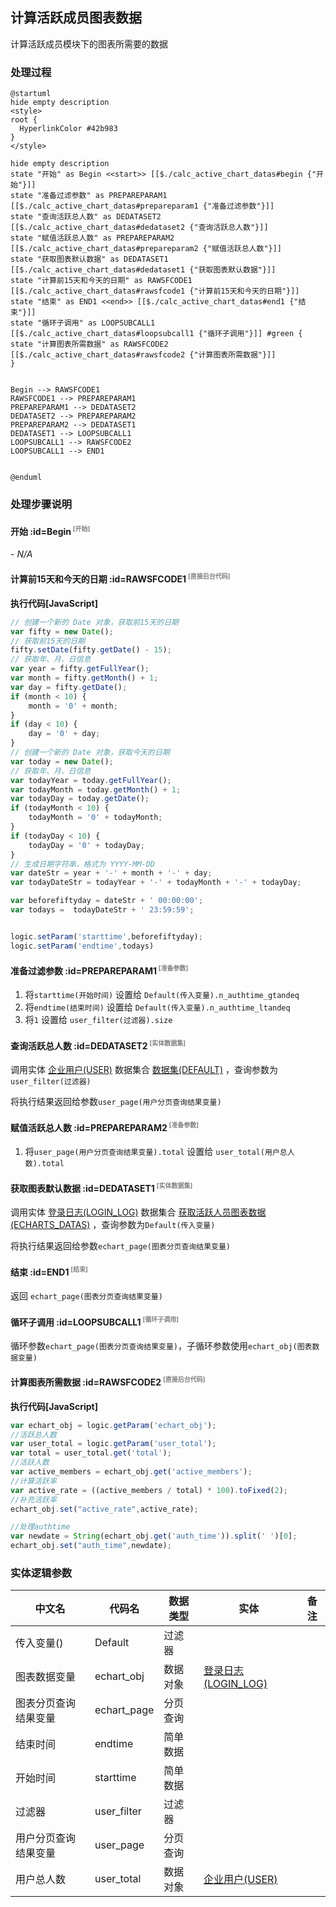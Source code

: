 ## 计算活跃成员图表数据 <!-- {docsify-ignore-all} -->

   计算活跃成员模块下的图表所需要的数据

### 处理过程

```plantuml
@startuml
hide empty description
<style>
root {
  HyperlinkColor #42b983
}
</style>

hide empty description
state "开始" as Begin <<start>> [[$./calc_active_chart_datas#begin {"开始"}]]
state "准备过滤参数" as PREPAREPARAM1  [[$./calc_active_chart_datas#prepareparam1 {"准备过滤参数"}]]
state "查询活跃总人数" as DEDATASET2  [[$./calc_active_chart_datas#dedataset2 {"查询活跃总人数"}]]
state "赋值活跃总人数" as PREPAREPARAM2  [[$./calc_active_chart_datas#prepareparam2 {"赋值活跃总人数"}]]
state "获取图表默认数据" as DEDATASET1  [[$./calc_active_chart_datas#dedataset1 {"获取图表默认数据"}]]
state "计算前15天和今天的日期" as RAWSFCODE1  [[$./calc_active_chart_datas#rawsfcode1 {"计算前15天和今天的日期"}]]
state "结束" as END1 <<end>> [[$./calc_active_chart_datas#end1 {"结束"}]]
state "循环子调用" as LOOPSUBCALL1  [[$./calc_active_chart_datas#loopsubcall1 {"循环子调用"}]] #green {
state "计算图表所需数据" as RAWSFCODE2  [[$./calc_active_chart_datas#rawsfcode2 {"计算图表所需数据"}]]
}


Begin --> RAWSFCODE1
RAWSFCODE1 --> PREPAREPARAM1
PREPAREPARAM1 --> DEDATASET2
DEDATASET2 --> PREPAREPARAM2
PREPAREPARAM2 --> DEDATASET1
DEDATASET1 --> LOOPSUBCALL1
LOOPSUBCALL1 --> RAWSFCODE2
LOOPSUBCALL1 --> END1


@enduml
```


### 处理步骤说明

#### 开始 :id=Begin<sup class="footnote-symbol"> <font color=gray size=1>[开始]</font></sup>



*- N/A*
#### 计算前15天和今天的日期 :id=RAWSFCODE1<sup class="footnote-symbol"> <font color=gray size=1>[直接后台代码]</font></sup>



<p class="panel-title"><b>执行代码[JavaScript]</b></p>

```javascript
// 创建一个新的 Date 对象，获取前15天的日期 
var fifty = new Date();  
// 获取前15天的日期  
fifty.setDate(fifty.getDate() - 15);  
// 获取年、月、日信息  
var year = fifty.getFullYear();  
var month = fifty.getMonth() + 1;  
var day = fifty.getDate();  
if (month < 10) {
    month = '0' + month;
}
if (day < 10) {
    day = '0' + day;
}
// 创建一个新的 Date 对象，获取今天的日期 
var today = new Date();  
// 获取年、月、日信息  
var todayYear = today.getFullYear();  
var todayMonth = today.getMonth() + 1;  
var todayDay = today.getDate();  
if (todayMonth < 10) {
    todayMonth = '0' + todayMonth;
}
if (todayDay < 10) {
    todayDay = '0' + todayDay;
}
// 生成日期字符串，格式为 YYYY-MM-DD
var dateStr = year + '-' + month + '-' + day;
var todayDateStr = todayYear + '-' + todayMonth + '-' + todayDay;

var beforefiftyday = dateStr + ' 00:00:00';
var todays =  todayDateStr + ' 23:59:59';


logic.setParam('starttime',beforefiftyday);
logic.setParam('endtime',todays)
```

#### 准备过滤参数 :id=PREPAREPARAM1<sup class="footnote-symbol"> <font color=gray size=1>[准备参数]</font></sup>



1. 将`starttime(开始时间)` 设置给  `Default(传入变量).n_authtime_gtandeq`
2. 将`endtime(结束时间)` 设置给  `Default(传入变量).n_authtime_ltandeq`
3. 将`1` 设置给  `user_filter(过滤器).size`

#### 查询活跃总人数 :id=DEDATASET2<sup class="footnote-symbol"> <font color=gray size=1>[实体数据集]</font></sup>



调用实体 [企业用户(USER)](module/Base/user.md) 数据集合 [数据集(DEFAULT)](module/Base/user#数据集合) ，查询参数为`user_filter(过滤器)`

将执行结果返回给参数`user_page(用户分页查询结果变量)`

#### 赋值活跃总人数 :id=PREPAREPARAM2<sup class="footnote-symbol"> <font color=gray size=1>[准备参数]</font></sup>



1. 将`user_page(用户分页查询结果变量).total` 设置给  `user_total(用户总人数).total`

#### 获取图表默认数据 :id=DEDATASET1<sup class="footnote-symbol"> <font color=gray size=1>[实体数据集]</font></sup>



调用实体 [登录日志(LOGIN_LOG)](module/Base/login_log.md) 数据集合 [获取活跃人员图表数据(ECHARTS_DATAS)](module/Base/login_log#数据集合) ，查询参数为`Default(传入变量)`

将执行结果返回给参数`echart_page(图表分页查询结果变量)`

#### 结束 :id=END1<sup class="footnote-symbol"> <font color=gray size=1>[结束]</font></sup>



返回 `echart_page(图表分页查询结果变量)`

#### 循环子调用 :id=LOOPSUBCALL1<sup class="footnote-symbol"> <font color=gray size=1>[循环子调用]</font></sup>



循环参数`echart_page(图表分页查询结果变量)`，子循环参数使用`echart_obj(图表数据变量)`
#### 计算图表所需数据 :id=RAWSFCODE2<sup class="footnote-symbol"> <font color=gray size=1>[直接后台代码]</font></sup>



<p class="panel-title"><b>执行代码[JavaScript]</b></p>

```javascript
var echart_obj = logic.getParam('echart_obj');
//活跃总人数
var user_total = logic.getParam('user_total');
var total = user_total.get('total');
//活跃人数
var active_members = echart_obj.get('active_members');
//计算活跃率
var active_rate = ((active_members / total) * 100).toFixed(2); 
//补充活跃率
echart_obj.set("active_rate",active_rate);

//处理authtime
var newdate = String(echart_obj.get('auth_time')).split(' ')[0]; 
echart_obj.set("auth_time",newdate);
```



### 实体逻辑参数

|    中文名   |    代码名    |  数据类型    |  实体   |备注 |
| --------| --------| -------- | -------- | --------   |
|传入变量(<i class="fa fa-check"/></i>)|Default|过滤器|||
|图表数据变量|echart_obj|数据对象|[登录日志(LOGIN_LOG)](module/Base/login_log.md)||
|图表分页查询结果变量|echart_page|分页查询|||
|结束时间|endtime|简单数据|||
|开始时间|starttime|简单数据|||
|过滤器|user_filter|过滤器|||
|用户分页查询结果变量|user_page|分页查询|||
|用户总人数|user_total|数据对象|[企业用户(USER)](module/Base/user.md)||

